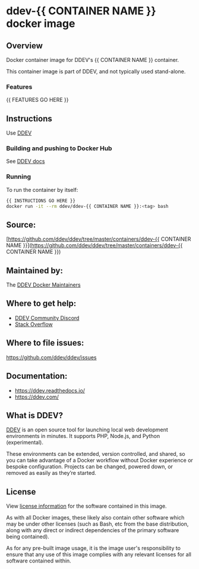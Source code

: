 # ddev-{{ CONTAINER NAME }} docker image

## Overview

Docker container image for DDEV's {{ CONTAINER NAME }} container.

This container image is part of DDEV, and not typically used stand-alone.

### Features

{{ FEATURES GO HERE }}

## Instructions

Use [DDEV](https://ddev.readthedocs.io)

### Building and pushing to Docker Hub

See [DDEV docs](https://ddev.readthedocs.io/en/stable/developers/release-management/#pushing-docker-images-with-the-github-actions-workflow)

### Running
To run the container by itself:

```bash
{{ INSTRUCTIONS GO HERE }}
docker run -it --rm ddev/ddev-{{ CONTAINER NAME }}:<tag> bash
```

## Source:

[https://github.com/ddev/ddev/tree/master/containers/ddev-{{ CONTAINER NAME }}](https://github.com/ddev/ddev/tree/master/containers/ddev-{{ CONTAINER NAME }})

## Maintained by:

The [DDEV Docker Maintainers](https://github.com/ddev)

## Where to get help:

* [DDEV Community Discord](https://discord.gg/5wjP76mBJD)
* [Stack Overflow](https://stackoverflow.com/questions/tagged/ddev)

## Where to file issues:

https://github.com/ddev/ddev/issues

## Documentation:

* https://ddev.readthedocs.io/
* https://ddev.com/

## What is DDEV?

[DDEV](https://github.com/ddev/ddev) is an open source tool for launching local web development environments in minutes. It supports PHP, Node.js, and Python (experimental).

These environments can be extended, version controlled, and shared, so you can take advantage of a Docker workflow without Docker experience or bespoke configuration. Projects can be changed, powered down, or removed as easily as they’re started.

## License

View [license information](https://github.com/ddev/ddev/blob/master/LICENSE) for the software contained in this image.

As with all Docker images, these likely also contain other software which may be under other licenses (such as Bash, etc from the base distribution, along with any direct or indirect dependencies of the primary software being contained).

As for any pre-built image usage, it is the image user's responsibility to ensure that any use of this image complies with any relevant licenses for all software contained within.